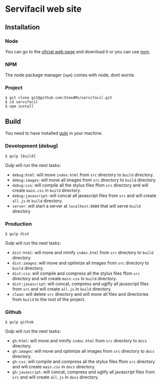 # Servifacil web site

## Installation

### Node
You can go to the [oficial web page](https://nodejs.org) and download it or you can use [nvm](https://github.com/creationix/nvm).

### NPM
The node package manager (`npm`) comes with node, dont worrie.

### Project
```
$ git clone git@github.com:SteedMx/servifacil.git
$ cd servifacil
$ npm install
```

## Build
You need to have installed [gulp](http://gulpjs.com/) in your machine.

### Development (debug)
```
$ gulp [build]
```

Gulp will run the next tasks:
- `debug:html`: will move `index.html` from `src` directory to `build` directory.
- `debug:images`: will move all images from `src` directory to `build` directory.
- `debug:css`: will compile all the stylus files ffom `src` directory and will create `main.css` in `build` directory.
- `debug:javascript`: will concat all javascript files from `src` and will create `all.js` in `build` directory.
- `server`: will start a server at `localhost:8080` that will serve `build` directory

### Production
```
$ gulp dist
```

Gulp will run the next tasks:
- `dist:html`: will move and minify `index.html` from `src` directory to `build` directory.
- `dist:images`: will move and optimize all images from `src` directory to `build` directory.
- `dist:css`: will compile and compress all the stylus files ffom `src` directory and will create `main.css` in `build` directory.
- `dist:javascript`: will concat, compress and uglify all javascript files from `src` and will create `all.js` in `build` directory.
- `clean`: will delete `src` directory and will move all files and directories from `build` to the root of the project.

### Github
```
$ gulp github
```

Gulp will run the next tasks:
- `gh:html`: will move and minify `index.html` from `src` directory to `docs` directory.
- `gh:images`: will move and optimize all images from `src` directory to `docs` directory.
- `gh:css`: will compile and compress all the stylus files ffom `src` directory and will create `main.css` in `docs` directory.
- `gh:javascript`: will concat, compress and uglify all javascript files from `src` and will create `all.js` in `docs` directory.

